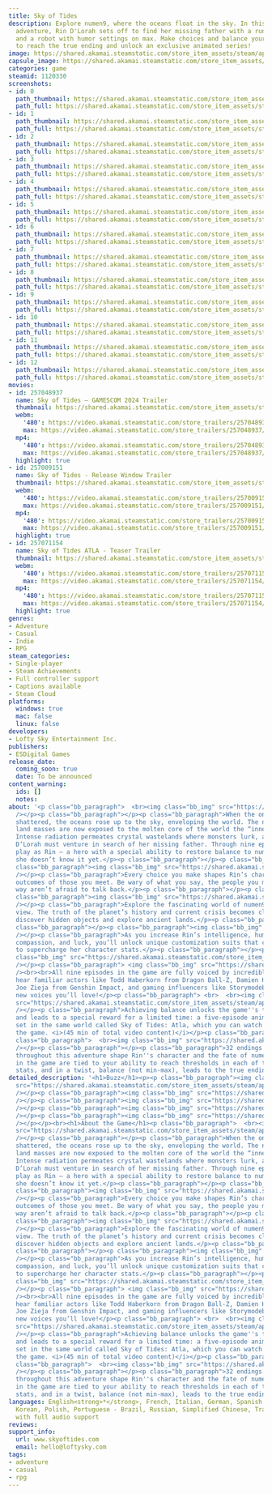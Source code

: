 ```yaml
---
title: Sky of Tides
description: Explore numen9, where the oceans float in the sky. In this rich narrative
  adventure, Rin D'Lorah sets off to find her missing father with a runaway rebel
  and a robot with humor settings on max. Make choices and balance your character
  to reach the true ending and unlock an exclusive animated series!
image: https://shared.akamai.steamstatic.com/store_item_assets/steam/apps/1120330/header.jpg?t=1733261139
capsule_image: https://shared.akamai.steamstatic.com/store_item_assets/steam/apps/1120330/d2ba3f757bdca164e4c37ebfeef0ba03d06a7b3d/capsule_231x87.jpg?t=1733261139
categories: game
steamid: 1120330
screenshots:
- id: 0
  path_thumbnail: https://shared.akamai.steamstatic.com/store_item_assets/steam/apps/1120330/ss_2d93cb22a842b8ace990b354419b086ccc38c8b1.600x338.jpg?t=1733261139
  path_full: https://shared.akamai.steamstatic.com/store_item_assets/steam/apps/1120330/ss_2d93cb22a842b8ace990b354419b086ccc38c8b1.1920x1080.jpg?t=1733261139
- id: 1
  path_thumbnail: https://shared.akamai.steamstatic.com/store_item_assets/steam/apps/1120330/ss_543091eb4833e29e8d07dc7e6f6e673d75080e2e.600x338.jpg?t=1733261139
  path_full: https://shared.akamai.steamstatic.com/store_item_assets/steam/apps/1120330/ss_543091eb4833e29e8d07dc7e6f6e673d75080e2e.1920x1080.jpg?t=1733261139
- id: 2
  path_thumbnail: https://shared.akamai.steamstatic.com/store_item_assets/steam/apps/1120330/ss_852789e0b1bc6d2515a901c475a89b70a4f0cb40.600x338.jpg?t=1733261139
  path_full: https://shared.akamai.steamstatic.com/store_item_assets/steam/apps/1120330/ss_852789e0b1bc6d2515a901c475a89b70a4f0cb40.1920x1080.jpg?t=1733261139
- id: 3
  path_thumbnail: https://shared.akamai.steamstatic.com/store_item_assets/steam/apps/1120330/ss_08e60ab0bca4f598e66e99695c0c4d618f5aa257.600x338.jpg?t=1733261139
  path_full: https://shared.akamai.steamstatic.com/store_item_assets/steam/apps/1120330/ss_08e60ab0bca4f598e66e99695c0c4d618f5aa257.1920x1080.jpg?t=1733261139
- id: 4
  path_thumbnail: https://shared.akamai.steamstatic.com/store_item_assets/steam/apps/1120330/ss_cd20f7e511ebdf8929652543d703470d2c4754dd.600x338.jpg?t=1733261139
  path_full: https://shared.akamai.steamstatic.com/store_item_assets/steam/apps/1120330/ss_cd20f7e511ebdf8929652543d703470d2c4754dd.1920x1080.jpg?t=1733261139
- id: 5
  path_thumbnail: https://shared.akamai.steamstatic.com/store_item_assets/steam/apps/1120330/ss_9315ed54c6d27ba161ea037f2578a7d32f4b2187.600x338.jpg?t=1733261139
  path_full: https://shared.akamai.steamstatic.com/store_item_assets/steam/apps/1120330/ss_9315ed54c6d27ba161ea037f2578a7d32f4b2187.1920x1080.jpg?t=1733261139
- id: 6
  path_thumbnail: https://shared.akamai.steamstatic.com/store_item_assets/steam/apps/1120330/ss_1b1e786a668c035d63606a39ee66aecb280b73bb.600x338.jpg?t=1733261139
  path_full: https://shared.akamai.steamstatic.com/store_item_assets/steam/apps/1120330/ss_1b1e786a668c035d63606a39ee66aecb280b73bb.1920x1080.jpg?t=1733261139
- id: 7
  path_thumbnail: https://shared.akamai.steamstatic.com/store_item_assets/steam/apps/1120330/ss_69f2a86f9bd52aa3fc9f966875a20db701c7fd11.600x338.jpg?t=1733261139
  path_full: https://shared.akamai.steamstatic.com/store_item_assets/steam/apps/1120330/ss_69f2a86f9bd52aa3fc9f966875a20db701c7fd11.1920x1080.jpg?t=1733261139
- id: 8
  path_thumbnail: https://shared.akamai.steamstatic.com/store_item_assets/steam/apps/1120330/ss_cb7338f94000b74890b00e15f7f94d71d70c0728.600x338.jpg?t=1733261139
  path_full: https://shared.akamai.steamstatic.com/store_item_assets/steam/apps/1120330/ss_cb7338f94000b74890b00e15f7f94d71d70c0728.1920x1080.jpg?t=1733261139
- id: 9
  path_thumbnail: https://shared.akamai.steamstatic.com/store_item_assets/steam/apps/1120330/ss_4cc2605e9dcc3c26ee4c17ab4b4ab292b37612d2.600x338.jpg?t=1733261139
  path_full: https://shared.akamai.steamstatic.com/store_item_assets/steam/apps/1120330/ss_4cc2605e9dcc3c26ee4c17ab4b4ab292b37612d2.1920x1080.jpg?t=1733261139
- id: 10
  path_thumbnail: https://shared.akamai.steamstatic.com/store_item_assets/steam/apps/1120330/ss_150f67489b87b37fa705f8f9981003c8d3a78d8b.600x338.jpg?t=1733261139
  path_full: https://shared.akamai.steamstatic.com/store_item_assets/steam/apps/1120330/ss_150f67489b87b37fa705f8f9981003c8d3a78d8b.1920x1080.jpg?t=1733261139
- id: 11
  path_thumbnail: https://shared.akamai.steamstatic.com/store_item_assets/steam/apps/1120330/ss_05866dd971657d5f7fbea6669e081233f1f87833.600x338.jpg?t=1733261139
  path_full: https://shared.akamai.steamstatic.com/store_item_assets/steam/apps/1120330/ss_05866dd971657d5f7fbea6669e081233f1f87833.1920x1080.jpg?t=1733261139
- id: 12
  path_thumbnail: https://shared.akamai.steamstatic.com/store_item_assets/steam/apps/1120330/ss_f4f58013888962c2caa3e556cf3be399c0fd430c.600x338.jpg?t=1733261139
  path_full: https://shared.akamai.steamstatic.com/store_item_assets/steam/apps/1120330/ss_f4f58013888962c2caa3e556cf3be399c0fd430c.1920x1080.jpg?t=1733261139
movies:
- id: 257048937
  name: Sky of Tides — GAMESCOM 2024 Trailer
  thumbnail: https://shared.akamai.steamstatic.com/store_item_assets/steam/apps/257048937/33db7eab79e0958c5bc45f3ef8b9319a78048652/movie_600x337.jpg?t=1730924166
  webm:
    '480': https://video.akamai.steamstatic.com/store_trailers/257048937/movie480_vp9.webm?t=1730924166
    max: https://video.akamai.steamstatic.com/store_trailers/257048937/movie_max_vp9.webm?t=1730924166
  mp4:
    '480': https://video.akamai.steamstatic.com/store_trailers/257048937/movie480.mp4?t=1730924166
    max: https://video.akamai.steamstatic.com/store_trailers/257048937/movie_max.mp4?t=1730924166
  highlight: true
- id: 257009151
  name: Sky of Tides - Release Window Trailer
  thumbnail: https://shared.akamai.steamstatic.com/store_item_assets/steam/apps/257009151/movie.293x165.jpg?t=1711122217
  webm:
    '480': https://video.akamai.steamstatic.com/store_trailers/257009151/movie480_vp9.webm?t=1711122217
    max: https://video.akamai.steamstatic.com/store_trailers/257009151/movie_max_vp9.webm?t=1711122217
  mp4:
    '480': https://video.akamai.steamstatic.com/store_trailers/257009151/movie480.mp4?t=1711122217
    max: https://video.akamai.steamstatic.com/store_trailers/257009151/movie_max.mp4?t=1711122217
  highlight: true
- id: 257071154
  name: Sky of Tides ATLA - Teaser Trailer
  thumbnail: https://shared.akamai.steamstatic.com/store_item_assets/steam/apps/257071154/da1ec39852532d592222702a8e737ba579870ada/movie_600x337.jpg?t=1730931479
  webm:
    '480': https://video.akamai.steamstatic.com/store_trailers/257071154/movie480_vp9.webm?t=1730931479
    max: https://video.akamai.steamstatic.com/store_trailers/257071154/movie_max_vp9.webm?t=1730931479
  mp4:
    '480': https://video.akamai.steamstatic.com/store_trailers/257071154/movie480.mp4?t=1730931479
    max: https://video.akamai.steamstatic.com/store_trailers/257071154/movie_max.mp4?t=1730931479
  highlight: true
genres:
- Adventure
- Casual
- Indie
- RPG
steam_categories:
- Single-player
- Steam Achievements
- Full controller support
- Captions available
- Steam Cloud
platforms:
  windows: true
  mac: false
  linux: false
developers:
- Lofty Sky Entertainment Inc.
publishers:
- ESDigital Games
release_date:
  coming_soon: true
  date: To be announced
content_warning:
  ids: []
  notes:
about: '<p class="bb_paragraph">  <br><img class="bb_img" src="https://shared.akamai.steamstatic.com/store_item_assets/steam/apps/1120330/extras/Planet_Explosion_2Gif.gif?t=1733261139"
  /></p><p class="bb_paragraph"></p><p class="bb_paragraph">When the once-whole numen9
  shattered, the oceans rose up to the sky, enveloping the world. The nine separate
  land masses are now exposed to the molten core of the world the “inner sun&quot;.
  Intense radiation permeates crystal wastelands where monsters lurk, and where Rin
  D’Lorah must venture in search of her missing father. Through nine episodes, you
  play as Rin – a hero with a special ability to restore balance to numen9, even if
  she doesn’t know it yet.</p><p class="bb_paragraph"></p><p class="bb_paragraph"></p><p
  class="bb_paragraph"><img class="bb_img" src="https://shared.akamai.steamstatic.com/store_item_assets/steam/apps/1120330/extras/Choices_Gif_.gif?t=1733261139"
  /></p><p class="bb_paragraph">Every choice you make shapes Rin’s character and the
  outcomes of those you meet. Be wary of what you say, the people you meet along the
  way aren’t afraid to talk back.</p><p class="bb_paragraph"></p><p class="bb_paragraph"></p><p
  class="bb_paragraph"><img class="bb_img" src="https://shared.akamai.steamstatic.com/store_item_assets/steam/apps/1120330/extras/Objects_Exploring_Gif.gif?t=1733261139"
  /></p><p class="bb_paragraph">Explore the fascinating world of numen9 from an isometric
  view. The truth of the planet’s history and current crisis becomes clear as you
  discover hidden objects and explore ancient lands.</p><p class="bb_paragraph"></p><p
  class="bb_paragraph"></p><p class="bb_paragraph"><img class="bb_img" src="https://shared.akamai.steamstatic.com/store_item_assets/steam/apps/1120330/extras/Customization_gif_1.gif?t=1733261139"
  /></p><p class="bb_paragraph">As you increase Rin’s intelligence, humor, courage,
  compassion, and luck, you’ll unlock unique customization suits that can be equipped
  to supercharge her character stats.</p><p class="bb_paragraph"></p><p class="bb_paragraph"><img
  class="bb_img" src="https://shared.akamai.steamstatic.com/store_item_assets/steam/apps/1120330/extras/VO1_gif_2.gif?t=1733261139"
  /></p><p class="bb_paragraph"> <img class="bb_img" src="https://shared.akamai.steamstatic.com/store_item_assets/steam/apps/1120330/extras/VO2_gif_3.gif?t=1733261139"
  /><br><br>All nine episodes in the game are fully voiced by incredible talent. You’ll
  hear familiar actors like Todd Haberkorn from Dragon Ball-Z, Damien Haas from Smosh,
  Joe Zieja from Genshin Impact, and gaming influencers like Storymodebae along with
  new voices you’ll love!</p><p class="bb_paragraph"> <br>  <br><img class="bb_img"
  src="https://shared.akamai.steamstatic.com/store_item_assets/steam/apps/1120330/extras/ATLA_Gif_.gif?t=1733261139"
  /></p><p class="bb_paragraph">Achieving balance unlocks the game''s true ending
  and leads to a special reward for a limited time: a five-episode animated series
  set in the same world called Sky of Tides: Atla, which you can watch right inside
  the game. <i>(45 min of total video content)</i></p><p class="bb_paragraph"></p><p
  class="bb_paragraph">  <br><img class="bb_img" src="https://shared.akamai.steamstatic.com/store_item_assets/steam/apps/1120330/extras/Your_Choices_Matter_Gif.gif?t=1733261139"
  /></p><p class="bb_paragraph"></p><p class="bb_paragraph">32 endings! Your choices
  throughout this adventure shape Rin''s character and the fate of numen9. Outcomes
  in the game are tied to your ability to reach thresholds in each of the five character
  stats, and in a twist, balance (not min-max), leads to the true ending!</p><p class="bb_paragraph">                        </p>'
detailed_description: '<h1>Buzz</h1><p><p class="bb_paragraph"><img class="bb_img"
  src="https://shared.akamai.steamstatic.com/store_item_assets/steam/apps/1120330/extras/PressQuote_Gamereactor.png?t=1733261139"
  /></p><p class="bb_paragraph"><img class="bb_img" src="https://shared.akamai.steamstatic.com/store_item_assets/steam/apps/1120330/extras/Group_8406.png?t=1733261139"
  /></p><p class="bb_paragraph"><img class="bb_img" src="https://shared.akamai.steamstatic.com/store_item_assets/steam/apps/1120330/extras/Group_8407.png?t=1733261139"
  /></p><p class="bb_paragraph"><img class="bb_img" src="https://shared.akamai.steamstatic.com/store_item_assets/steam/apps/1120330/extras/PressQuote_NintendoWorld.png?t=1733261139"
  /></p><p class="bb_paragraph"><img class="bb_img" src="https://shared.akamai.steamstatic.com/store_item_assets/steam/apps/1120330/extras/Group_8405.png?t=1733261139"
  /></p></p><br><h1>About the Game</h1><p class="bb_paragraph">  <br><img class="bb_img"
  src="https://shared.akamai.steamstatic.com/store_item_assets/steam/apps/1120330/extras/Planet_Explosion_2Gif.gif?t=1733261139"
  /></p><p class="bb_paragraph"></p><p class="bb_paragraph">When the once-whole numen9
  shattered, the oceans rose up to the sky, enveloping the world. The nine separate
  land masses are now exposed to the molten core of the world the “inner sun&quot;.
  Intense radiation permeates crystal wastelands where monsters lurk, and where Rin
  D’Lorah must venture in search of her missing father. Through nine episodes, you
  play as Rin – a hero with a special ability to restore balance to numen9, even if
  she doesn’t know it yet.</p><p class="bb_paragraph"></p><p class="bb_paragraph"></p><p
  class="bb_paragraph"><img class="bb_img" src="https://shared.akamai.steamstatic.com/store_item_assets/steam/apps/1120330/extras/Choices_Gif_.gif?t=1733261139"
  /></p><p class="bb_paragraph">Every choice you make shapes Rin’s character and the
  outcomes of those you meet. Be wary of what you say, the people you meet along the
  way aren’t afraid to talk back.</p><p class="bb_paragraph"></p><p class="bb_paragraph"></p><p
  class="bb_paragraph"><img class="bb_img" src="https://shared.akamai.steamstatic.com/store_item_assets/steam/apps/1120330/extras/Objects_Exploring_Gif.gif?t=1733261139"
  /></p><p class="bb_paragraph">Explore the fascinating world of numen9 from an isometric
  view. The truth of the planet’s history and current crisis becomes clear as you
  discover hidden objects and explore ancient lands.</p><p class="bb_paragraph"></p><p
  class="bb_paragraph"></p><p class="bb_paragraph"><img class="bb_img" src="https://shared.akamai.steamstatic.com/store_item_assets/steam/apps/1120330/extras/Customization_gif_1.gif?t=1733261139"
  /></p><p class="bb_paragraph">As you increase Rin’s intelligence, humor, courage,
  compassion, and luck, you’ll unlock unique customization suits that can be equipped
  to supercharge her character stats.</p><p class="bb_paragraph"></p><p class="bb_paragraph"><img
  class="bb_img" src="https://shared.akamai.steamstatic.com/store_item_assets/steam/apps/1120330/extras/VO1_gif_2.gif?t=1733261139"
  /></p><p class="bb_paragraph"> <img class="bb_img" src="https://shared.akamai.steamstatic.com/store_item_assets/steam/apps/1120330/extras/VO2_gif_3.gif?t=1733261139"
  /><br><br>All nine episodes in the game are fully voiced by incredible talent. You’ll
  hear familiar actors like Todd Haberkorn from Dragon Ball-Z, Damien Haas from Smosh,
  Joe Zieja from Genshin Impact, and gaming influencers like Storymodebae along with
  new voices you’ll love!</p><p class="bb_paragraph"> <br>  <br><img class="bb_img"
  src="https://shared.akamai.steamstatic.com/store_item_assets/steam/apps/1120330/extras/ATLA_Gif_.gif?t=1733261139"
  /></p><p class="bb_paragraph">Achieving balance unlocks the game''s true ending
  and leads to a special reward for a limited time: a five-episode animated series
  set in the same world called Sky of Tides: Atla, which you can watch right inside
  the game. <i>(45 min of total video content)</i></p><p class="bb_paragraph"></p><p
  class="bb_paragraph">  <br><img class="bb_img" src="https://shared.akamai.steamstatic.com/store_item_assets/steam/apps/1120330/extras/Your_Choices_Matter_Gif.gif?t=1733261139"
  /></p><p class="bb_paragraph"></p><p class="bb_paragraph">32 endings! Your choices
  throughout this adventure shape Rin''s character and the fate of numen9. Outcomes
  in the game are tied to your ability to reach thresholds in each of the five character
  stats, and in a twist, balance (not min-max), leads to the true ending!</p><p class="bb_paragraph">                        </p>'
languages: English<strong>*</strong>, French, Italian, German, Spanish - Spain, Japanese,
  Korean, Polish, Portuguese - Brazil, Russian, Simplified Chinese, Traditional Chinese<br><strong>*</strong>languages
  with full audio support
reviews:
support_info:
  url: www.skyoftides.com
  email: hello@loftysky.com
tags:
- adventure
- casual
- rpg
---
```


